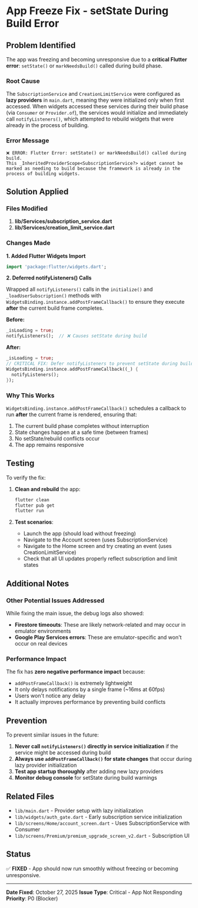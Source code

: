 # App Freeze Fix - setState During Build Error

## Problem Identified

The app was freezing and becoming unresponsive due to a **critical Flutter error**: `setState()` or `markNeedsBuild()` called during build phase.

### Root Cause

The `SubscriptionService` and `CreationLimitService` were configured as **lazy providers** in `main.dart`, meaning they were initialized only when first accessed. When widgets accessed these services during their build phase (via `Consumer` or `Provider.of`), the services would initialize and immediately call `notifyListeners()`, which attempted to rebuild widgets that were already in the process of building.

### Error Message

```
❌ ERROR: Flutter Error: setState() or markNeedsBuild() called during build.
This _InheritedProviderScope<SubscriptionService?> widget cannot be marked as needing to build because the framework is already in the process of building widgets.
```

## Solution Applied

### Files Modified

1. **lib/Services/subscription_service.dart**
2. **lib/Services/creation_limit_service.dart**

### Changes Made

**1. Added Flutter Widgets Import**
```dart
import 'package:flutter/widgets.dart';
```

**2. Deferred notifyListeners() Calls**

Wrapped all `notifyListeners()` calls in the `initialize()` and `_loadUserSubscription()` methods with `WidgetsBinding.instance.addPostFrameCallback()` to ensure they execute **after** the current build frame completes.

**Before:**
```dart
_isLoading = true;
notifyListeners();  // ❌ Causes setState during build
```

**After:**
```dart
_isLoading = true;
// CRITICAL FIX: Defer notifyListeners to prevent setState during build
WidgetsBinding.instance.addPostFrameCallback((_) {
  notifyListeners();
});
```

### Why This Works

`WidgetsBinding.instance.addPostFrameCallback()` schedules a callback to run **after** the current frame is rendered, ensuring that:

1. The current build phase completes without interruption
2. State changes happen at a safe time (between frames)
3. No setState/rebuild conflicts occur
4. The app remains responsive

## Testing

To verify the fix:

1. **Clean and rebuild** the app:
   ```bash
   flutter clean
   flutter pub get
   flutter run
   ```

2. **Test scenarios**:
   - Launch the app (should load without freezing)
   - Navigate to the Account screen (uses SubscriptionService)
   - Navigate to the Home screen and try creating an event (uses CreationLimitService)
   - Check that all UI updates properly reflect subscription and limit states

## Additional Notes

### Other Potential Issues Addressed

While fixing the main issue, the debug logs also showed:
- **Firestore timeouts**: These are likely network-related and may occur in emulator environments
- **Google Play Services errors**: These are emulator-specific and won't occur on real devices

### Performance Impact

The fix has **zero negative performance impact** because:
- `addPostFrameCallback()` is extremely lightweight
- It only delays notifications by a single frame (~16ms at 60fps)
- Users won't notice any delay
- It actually improves performance by preventing build conflicts

## Prevention

To prevent similar issues in the future:

1. **Never call `notifyListeners()` directly in service initialization** if the service might be accessed during build
2. **Always use `addPostFrameCallback()` for state changes** that occur during lazy provider initialization
3. **Test app startup thoroughly** after adding new lazy providers
4. **Monitor debug console** for setState during build warnings

## Related Files

- `lib/main.dart` - Provider setup with lazy initialization
- `lib/widgets/auth_gate.dart` - Early subscription service initialization
- `lib/screens/Home/account_screen.dart` - Uses SubscriptionService with Consumer
- `lib/screens/Premium/premium_upgrade_screen_v2.dart` - Subscription UI

## Status

✅ **FIXED** - App should now run smoothly without freezing or becoming unresponsive.

---

**Date Fixed**: October 27, 2025
**Issue Type**: Critical - App Not Responding
**Priority**: P0 (Blocker)

